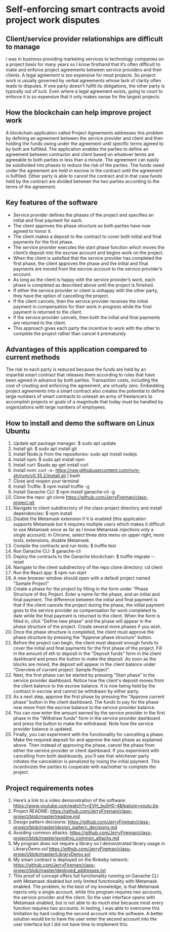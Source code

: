 # Self-enforcing smart contracts avoid project work disputes

## Client/service provider relationships are difficult to manage
I was in business providing marketing services to technology companies on a project basis for many years so I know firsthand that it’s often difficult to make and enforce project agreements between service providers and their clients. A legal agreement is too expensive for most projects. So project work is usually governed by verbal agreements whose lack of clarity often leads to disputes. If one party doesn’t fulfill its obligations, the other party is typically out of luck. Even where a legal agreement exists, going to court to enforce it is so expensive that it only makes sense for the largest projects.

## How the blockchain can help improve project work
A blockchain application called Project Agreements addresses this problem by defining an agreement between the service provider and client and then holding the funds owing under the agreement until specific terms agreed to by both are fulfilled. The application enables the parties to define an agreement between contractor and client based on whatever terms are agreeable to both parties in less than a minute. The agreement can easily be subdivided into phases to reduce the risk of the parties. The funds owed under the agreement are held in escrow in the contract until the agreement is fulfilled. Either party is able to cancel the contract and in that case funds held by the contract are divided between the two parties according to the terms of the agreement. 

## Key features of the software
- Service provider defines the phases of the project and specifies an initial and final payment for each.
- The client approves the phase structure so both parties have now agreed to honor it.
- The client makes a deposit to the contract to cover both initial and final payments for the first phase.
- The service provider executes the start phase function which moves the client’s deposit into the escrow account and begins work on the project.
- When the client is satisfied that the service provider has completed the first phase, the client approves the phase and the initial and final payments are moved from the escrow account to the service provider’s account.
- As long as the client is happy with the service provider’s work, each phase is completed as described above until the project is finished.
- If either the service provider or client is unhappy with the other party, they have the option of cancelling the project.
- If the client cancels, then the service provider receives the initial payment in compensation for their work in progress while the final payment is returned to the client.
- If the service provider cancels, then both the initial and final payments are returned to the client.
- This approach gives each party the incentive to work with the other to complete the project rather than cancel it prematurely.

## Advantages of this application compared to current methods
The risk to each party is reduced because the funds are held by an impartial smart contract that releases them according to rules that have been agreed in advance by both parties. Transaction costs, including the cost of creating and enforcing the agreement, are virtually zero. Embedding project agreements into a smart contract also creates the potential to define large numbers of smart contracts to unleash an army of freelancers to accomplish projects or goals of a magnitude that today must be handled by organizations with large numbers of employees.

## How to install and demo the software on Linux Ubuntu 
1. Update apt package manager: $ sudo apt update
2. Install git: $ sudo apt install git
3. Install Node.js from the repositories: sudo apt install nodejs
4. Install npm: $ sudo apt install npm
5. Install curl: $sudo ap-get install curl
6. Install nvm: curl -o- https://raw.githubusercontent.com/nvm-sh/nvm/v0.35.2/install.sh | bash
7. Close and reopen your terminal
8. Install Truffle: $ npm install truffle -g
9. Install Ganache CLI: $ npm install ganache-cli -g
10. Clone the repo:  git clone https://github.com/JerryFireman/class-project.git
11. Navigate to client subdirectory of the class-project directory and install dependencies: $ npm install
12. Disable the Metamask extension if it is enabled (this application supports Metamask but it requires multiple users which makes it difficult to use Metamask since as far as I know Metamask injections only a single account): In Chrome, select three dots menu on upper right, more tools, extensions, disable Metamask.
13. Compile the contracts and run tests: $ truffle test
14. Run Ganache CLI: $ ganache-cli
15. Deploy the contracts to the Ganache blockchain: $ truffle migrate --reset
16. Navigate to the client subdirectory of the repo clone directory: cd client
17. Run the React app: $ npm run start
18. A new browser window should open with a default project named "Sample Project"
19. Create a phase for the project by filling in the form under "Phase Structure of this Project. Enter a name for the phase, and an initial and final payment. The difference between the initial and final payment is that if the client cancels the project during the phase, the initial payment goes to the service provider as compensation for work completed to date while the final payment is returned to the client. When the form is filled in, click "Define new phase" and the phase will appear in the phase structure of the project. Create several more phases if you wish.
20. Once the phase structure is completed, the client must approve the phase structure by pressing the "Approve phase structure" button.
21. Before the project can begin, the client must deposit enough funds to cover the initial and final payments for the first phase of the project. Fill in the amount of eth to deposit in the "Deposit funds" form in the client dashboard and press the button to make the deposit. As soon as the blocks are mined, the deposit will appear in the client balance under "Overview of current project: Sample Project". 
22. Next, the first phase can be started by pressing "Start phase" in the service provider dashboard. Notice how the client's deposit moves from the client balance to the escrow balance. It is now being held by the contract in escrow and cannot be withdrawn by either party. 
23. As a next step, approve the first phase by pressing the "Approve current phase" button in the client dashboard. The funds to pay for the phase now move from the escrow balance to the service provider balance. 
24. You can now enter the amount earned by the service provider in the first phase in the "Withdraw funds" form in the service provider dashboard and press the button to make the withdrawal. Note how the service provider balance is updated.
25. Finally, you can experiment with the functionality for cancelling a phase. Make the required deposit for and approve the next phase as explained above. Then instead of approving the phase, cancel the phase from either the service provider or client dashboard. If you experiment with cancelling from both dashboards, you'll see that whichever party initiates the cancelation is penalized by losing the initial payment. This incentivizes the parties to cooperate with eachother to complete the project.

## Project requirements notes
1. Here’s a link to a video demonstration of the software: https://www.youtube.com/watch?v=EVH_bu5H0-4&feature=youtu.be.
2. Project README: https://github.com/JerryFireman/class-project/blob/master/readme.md
3. Design pattern decisions: https://github.com/JerryFireman/class-project/blob/master/design_pattern_decisions.md
4. Avoiding common attacks: https://github.com/JerryFireman/class-project/blob/master/avoiding_common_attacks.md
5. My program does not require a library so I demonstrated library usage in LibraryDemo.sol https://github.com/JerryFireman/class-project/blob/master/LibraryDemo.sol
6. My smart contract is deployed on the Rinkeby network: https://github.com/JerryFireman/class-project/blob/master/deployed_addresses.txt
7. This proof of concept offers full functionality running on Ganache CLI with Metamask disabled but only limited functionality with Metamask enabled. The problem, to the best of  my knowledge, is that Metamask injects only a single account, while this program requires two accounts, the service provider and the client. So the user interface opens with Metamask enabled, but is not able to do much else because most every function requires two accounts. In testing, I was able to overcome this limitation by hard coding the second account into the software. A better solution would be to have the user enter the second account into the user interface but I did not have time to implement this.